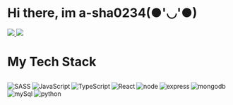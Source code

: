<h1>Hi there, im a-sha0234(●'◡'●)</h1>









<div style = "margin-bottom: 30px;  ">
<a href="https://github.com/anuraghazra/github-readme-stats">
  <img src="https://github-readme-stats.vercel.app/api?username=a-sha0234&show_icons=true&theme=tokyonight" />
</a>
<a href="https://github.com/anuraghazra/convoychat">
  <img src="https://github-readme-stats.vercel.app/api/top-langs/?username=a-sha0234&hide=ejs,html&layout=compact" />
</a>
  
  # My Tech Stack
  
  </div>
<div style = "margin-top: 30px; ">
<img alt  = "SASS" align = "left" src = "https://img.shields.io/badge/SASS-hotpink.svg?style=for-the-badge&logo=SASS&logoColor=white" />
<img alt = "JavaScript" align = "left" src = "https://img.shields.io/badge/javascript-%23323330.svg?style=for-the-badge&logo=javascript&logoColor=%23F7DF1E" />
<img alt = "TypeScript" align = "left" src = "https://img.shields.io/badge/typescript-%23007ACC.svg?style=for-the-badge&logo=typescript&logoColor=white" />
<img alt = "React" align = "left" src = "https://img.shields.io/badge/react-%2320232a.svg?style=for-the-badge&logo=react&logoColor=%2361DAFB" />
<img alt = "node" align = "left"  src = "https://img.shields.io/badge/node.js-6DA55F?style=for-the-badge&logo=node.js&logoColor=white"/>
<img alt = "express" align = "left" src = "https://img.shields.io/badge/express.js-%23404d59.svg?style=for-the-badge&logo=express&logoColor=%2361DAFB" />
<img alt = "mongodb" align = "left" src = "https://img.shields.io/badge/MongoDB-%234ea94b.svg?style=for-the-badge&logo=mongodb&logoColor=white" />
<img alt = "mySql" align = "left" src = "https://img.shields.io/badge/mysql-%2300f.svg?style=for-the-badge&logo=mysql&logoColor=white"/>
<img alt = "python" align = "left" margin-top = "10px;"   src = "https://img.shields.io/badge/python-3670A0?style=for-the-badge&logo=python&logoColor=ffdd54" />
</div>
